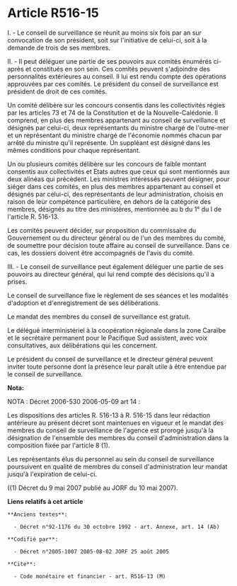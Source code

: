 # Article R516-15

I. - Le conseil de surveillance se réunit au moins six fois par an sur convocation de son président, soit sur l'initiative de
celui-ci, soit à la demande de trois de ses membres.

II. - Il peut déléguer une partie de ses pouvoirs aux comités énumérés ci-après et constitués en son sein. Ces comités
peuvent s'adjoindre des personnalités extérieures au conseil. Il lui est rendu compte des opérations approuvées par ces
comités. Le président du conseil de surveillance est président de droit de ces comités.

Un comité délibère sur les concours consentis dans les collectivités régies par les articles 73 et 74 de la Constitution et
de la Nouvelle-Calédonie. Il comprend, en plus des membres appartenant au conseil de surveillance et désignés par celui-ci,
deux représentants du ministre chargé de l'outre-mer et un représentant du ministre chargé de l'économie nommés chacun par
arrêté du ministre qu'il représente. Un suppléant est désigné dans les mêmes conditions pour chaque représentant.

Un ou plusieurs comités délibère sur les concours de faible montant consentis aux collectivités et Etats autres que ceux qui
sont mentionnés aux deux alinéas qui précèdent. Les ministres intéressés peuvent désigner, pour siéger dans ces comités, en
plus des membres appartenant au conseil et désignés par celui-ci, des représentants de leur administration, choisis en raison
de leur compétence particulière, en dehors de la catégorie des membres, désignés au titre des ministères, mentionnée au b du
1° du I de l'article R. 516-13.

Les comités peuvent décider, sur proposition du commissaire du Gouvernement ou du directeur général ou de l'un des membres du
comité, de soumettre pour décision toute affaire au conseil de surveillance. Dans ce cas, les dossiers doivent être
accompagnés de l'avis du comité.

III. - Le conseil de surveillance peut également déléguer une partie de ses pouvoirs au directeur général, qui lui rend
compte des décisions qu'il a prises.

Le conseil de surveillance fixe le règlement de ses séances et les modalités d'adoption et d'enregistrement de ses
délibérations.

Le mandat des membres du conseil de surveillance est gratuit.

Le délégué interministériel à la coopération régionale dans la zone Caraïbe et le secrétaire permanent pour le Pacifique Sud
assistent, avec voix consultatives, aux délibérations qui les concernent.

Le président du conseil de surveillance et le directeur général peuvent inviter toute personne dont la présence leur paraît
utile à être entendue par le conseil de surveillance.

**Nota:**

NOTA : Décret 2006-530 2006-05-09 art 14 :

Les dispositions des articles R. 516-13 à R. 516-15 dans leur rédaction antérieure au présent décret sont maintenues en
vigueur et le mandat des membres du conseil de surveillance de l'agence est prorogé jusqu'à la désignation de l'ensemble des
membres du conseil d'administration dans la composition fixée par l'article 8 (1).

Les représentants élus du personnel au sein du conseil de surveillance poursuivent en qualité de membres du conseil
d'administration leur mandat jusqu'à l'expiration de celui-ci.

((1) Décret du 9 mai 2007 publié au JORF du 10 mai 2007).

**Liens relatifs à cet article**

	**Anciens textes**:

	  - Décret n°92-1176 du 30 octobre 1992 - art. Annexe, art. 14 (Ab)

	**Codifié par**:

	  - Décret n°2005-1007 2005-08-02 JORF 25 août 2005

	**Cite**:

	  - Code monétaire et financier - art. R516-13 (M)
